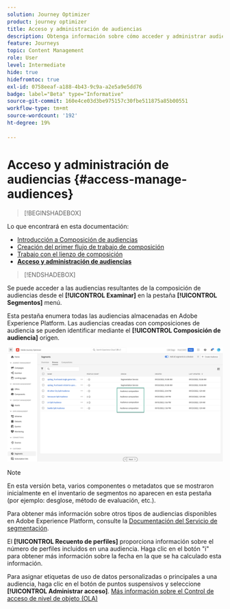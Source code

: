 ```yaml
---
solution: Journey Optimizer
product: journey optimizer
title: Acceso y administración de audiencias
description: Obtenga información sobre cómo acceder y administrar audiencias
feature: Journeys
topic: Content Management
role: User
level: Intermediate
hide: true
hidefromtoc: true
exl-id: 0758eeaf-a188-4b43-9c9a-a2e5a9e5dd76
badge: label="Beta" type="Informative"
source-git-commit: 160e4ce03d3be975157c30fbe511875a85b00551
workflow-type: tm+mt
source-wordcount: '192'
ht-degree: 19%

---
```


# Acceso y administración de audiencias {#access-manage-audiences}

>[!BEGINSHADEBOX]

Lo que encontrará en esta documentación:

* [Introducción a Composición de audiencias](get-started-audience-orchestration.md)
* [Creación del primer flujo de trabajo de composición](create-compositions.md)
* [Trabajo con el lienzo de composición](composition-canvas.md)
* **[Acceso y administración de audiencias](access-audiences.md)**

>[!ENDSHADEBOX]

Se puede acceder a las audiencias resultantes de la composición de audiencias desde el **[!UICONTROL Examinar]** en la pestaña **[!UICONTROL Segmentos]** menú.

Esta pestaña enumera todas las audiencias almacenadas en Adobe Experience Platform. Las audiencias creadas con composiciones de audiencia se pueden identificar mediante el **[!UICONTROL Composición de audiencia]** origen.

![](assets/audiences-list.png)

>[!NOTE]
>
>En esta versión beta, varios componentes o metadatos que se mostraron inicialmente en el inventario de segmentos no aparecen en esta pestaña (por ejemplo: desglose, método de evaluación, etc.).
>
>Para obtener más información sobre otros tipos de audiencias disponibles en Adobe Experience Platform, consulte la [Documentación del Servicio de segmentación](https://experienceleague.adobe.com/docs/experience-platform/segmentation/ui/overview.html).

El **[!UICONTROL Recuento de perfiles]** proporciona información sobre el número de perfiles incluidos en una audiencia. Haga clic en el botón &quot;i&quot; para obtener más información sobre la fecha en la que se ha calculado esta información.

Para asignar etiquetas de uso de datos personalizadas o principales a una audiencia, haga clic en el botón de puntos suspensivos y seleccione **[!UICONTROL Administrar acceso]**. [Más información sobre el Control de acceso de nivel de objeto (OLA)](../administration/object-based-access.md)

<!--
-edit an audience?
-->

